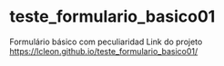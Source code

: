 # teste_formulario_basico01
Formulário básico com peculiaridad
Link do projeto
https://lcleon.github.io/teste_formulario_basico01/
